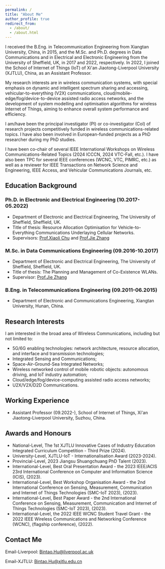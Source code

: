 ```yaml
---
permalink: /
title: "About Me"
author_profile: true
redirect_from: 
  - /about/
  - /about.html
---
```


I received the B.Eng. in Telecommunication Engineering from Xiangtan University, China, in 2015, and the M.Sc. and Ph.D. degrees in Data Communications and in Electrical and Electronic Engineering from the University of Sheffield, UK, in 2017 and 2022, respectively. In 2022, I joined the School of Internet of Things (IoT) of Xi'an Jiaotong-Liverpool University (XJTLU), China, as an Assistant Professor.  

My research interests are in wireless communication systems, with special emphasis on dynamic and intelligent spectrum sharing and accessing, vehicular-to-everything (V2X) communications, cloud/mobile-edge/fog/device-to-device assisted radio access networks, and the development of system modelling and optimisation algorithms for wireless Internet of Things, aiming to enhance overall system performance and efficiency. 

I am/have been the principal investigator (PI) or co-investigator (CoI) of research projects competitively funded in wireless communications-related topics. I have also been involved in European-funded projects as a PhD researcher during my PhD studies.  

I have been co-chair of several IEEE International Workshops on Wireless Communications-Related Topics (2024 ICCCN, 2024 VTC-Fall, etc.). I have also been TPC for several IEEE conferences (WCNC, VTC, PIMRC, etc.) as well as a reviewer for IEEE Transactions on Network Science and Engineering, IEEE Access, and Vehicular Communications Journals, etc.

## Education Background

### Ph.D. in Electronic and Electrical Engineering (10.2017-05.2022)
* Department of Electronic and Electrical Engineering, The University of Sheffield, Sheffield, UK.
* Title of thesis: Resource Allocation Optimisation for Vehicle-to-Everything Communications Underlaying Cellular Networks.
* Supervisors: [Prof.Xiaoli Chu](https://www.sheffield.ac.uk/eee/people/academic-staff/xiaoli-chu) and [Prof.Jie Zhang](https://www.sheffield.ac.uk/eee/people/academic-staff/jie-zhang)

### M.Sc. in Data Communications Engineering (09.2016-10.2017)
* Department of Electronic and Electrical Engineering, The University of Sheffield, Sheffield, UK.
* Title of thesis: The Planning and Management of Co-Existence WLANs.
* Supervisor: [Prof.Jie Zhang](https://www.sheffield.ac.uk/eee/people/academic-staff/jie-zhang)

### B.Eng. in Telecommunications Engineering (09.2011-06.2015)
* Department of Electronic and Communications Engineering, Xiangtan University, Hunan, China.

## Research Interests

I am interested in the broad area of Wireless Communications, including but not limited to:

* 5G/6G enabling technologies: network architecture, resource allocation, and interface and transmission technologies;
* Integrated Sensing and Communications;
* Space-Air-Ground-Sea Integrated Networks;
* Wireless networked control of mobile robotic objects: autonomous driving, and IoT industry automation;
* Cloud/edge/fog/device-computing assisted radio access networks;
* U2X/V2X/D2D Communications.

## Working Experience

* Assistant Professor (09.2022-), School of Internet of Things, Xi'an Jiaotong-Liverpool University, Suzhou, China.

## Awards and Honours

* National-Level, The 1st XJTLU Innovative Cases of Industry Education Integrated Curriculum Competition - Third Prize (2024).
* University-Level, XJTLU-IoT - Internationalisation Award (2023-2024).
* Provincial-Level, 2023 Jiangsu Shuangchuang PhD Talent (2023).
* International-Level, Best Oral Presentation Award - the 2023 IEEE/ACIS 23rd International Conference on Computer and Information Science (ICIS), (2023).
* International-Level, Best Workshop Organisation Award - the 2nd International Conference on Sensing, Measurement, Communication and Internet of Things Technologies (SMC-IoT 2023), (2023).
* International-Level, Best Paper Award - the 2nd International Conference on Sensing, Measurement, Communication and Internet of Things Technologies (SMC-IoT 2023), (2023).
* International-Level, the 2022 IEEE WCNC Student Travel Grant - the 2022 IEEE Wireless Communications and Networking Conference (WCNC), (flagship conference), (2022).

## Contact Me

Email-Liverpool: Bintao.Hu@liverpool.ac.uk

Email-XJTLU: Bintao.Hu@xjtlu.edu.cn
